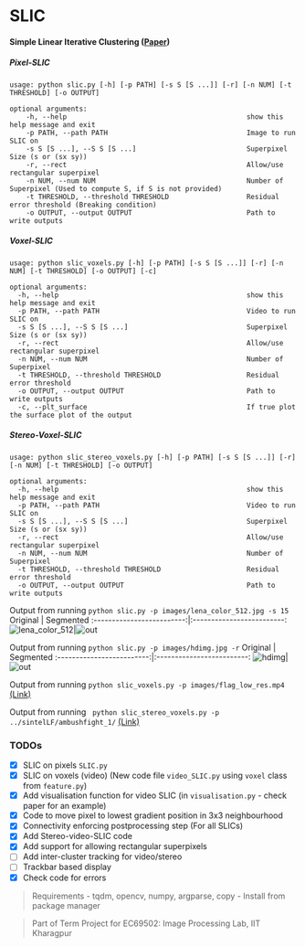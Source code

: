 # SLIC
#### Simple Linear Iterative Clustering ([Paper](https://ieeexplore.ieee.org/document/6205760))

##### Pixel-SLIC
```
usage: python slic.py [-h] [-p PATH] [-s S [S ...]] [-r] [-n NUM] [-t THRESHOLD] [-o OUTPUT]

optional arguments:                                                                                                   
    -h, --help                                            show this help message and exit
    -p PATH, --path PATH                                  Image to run SLIC on
    -s S [S ...], --S S [S ...]                           Superpixel Size (s or (sx sy))
    -r, --rect                                            Allow/use rectangular superpixel
    -n NUM, --num NUM                                     Number of Superpixel (Used to compute S, if S is not provided)
    -t THRESHOLD, --threshold THRESHOLD                   Residual error threshold (Breaking condition)
    -o OUTPUT, --output OUTPUT                            Path to write outputs
```  
  
##### Voxel-SLIC
```
usage: python slic_voxels.py [-h] [-p PATH] [-s S [S ...]] [-r] [-n NUM] [-t THRESHOLD] [-o OUTPUT] [-c]

optional arguments:
  -h, --help                                              show this help message and exit
  -p PATH, --path PATH                                    Video to run SLIC on
  -s S [S ...], --S S [S ...]                             Superpixel Size (s or (sx sy))
  -r, --rect                                              Allow/use rectangular superpixel
  -n NUM, --num NUM                                       Number of Superpixel
  -t THRESHOLD, --threshold THRESHOLD                     Residual error threshold
  -o OUTPUT, --output OUTPUT                              Path to write outputs
  -c, --plt_surface                                       If true plot the surface plot of the output
```
  
##### Stereo-Voxel-SLIC
```
usage: python slic_stereo_voxels.py [-h] [-p PATH] [-s S [S ...]] [-r] [-n NUM] [-t THRESHOLD] [-o OUTPUT]

optional arguments:
  -h, --help                                              show this help message and exit
  -p PATH, --path PATH                                    Video to run SLIC on
  -s S [S ...], --S S [S ...]                             Superpixel Size (s or (sx sy))
  -r, --rect                                              Allow/use rectangular superpixel
  -n NUM, --num NUM                                       Number of Superpixel
  -t THRESHOLD, --threshold THRESHOLD                     Residual error threshold
  -o OUTPUT, --output OUTPUT                              Path to write outputs
```  


Output from running `python slic.py -p images/lena_color_512.jpg -s 15`
Original            |  Segmented
:-------------------------:|:-------------------------:
![lena_color_512](https://user-images.githubusercontent.com/45385843/158006248-2431594a-0b56-416b-a7da-6e864e5911db.jpg)|![out](https://user-images.githubusercontent.com/45385843/158006246-bbef6fe7-bb97-415e-977d-94de7a32ab3c.png)  

Output from running `python slic.py -p images/hdimg.jpg -r`
Original            |  Segmented
:-------------------------:|:-------------------------:
![hdimg](https://user-images.githubusercontent.com/45385843/158521830-464fc085-524c-4b74-a96a-681cc844825c.jpg)|![out](https://user-images.githubusercontent.com/45385843/158521850-f496af46-23ff-473a-9aa6-a751e25d63f0.png)  

Output from running `python slic_voxels.py -p images/flag_low_res.mp4` [(Link)](https://drive.google.com/file/d/1xPH3tyflk46rzR5bzvqk1n0nIttj9J4X/view?usp=sharing)  

Output from running ` python slic_stereo_voxels.py -p ../sintelLF/ambushfight_1/` [(Link)](https://drive.google.com/file/d/1BTp1j2M9MweIZx-lTYq9zxzEZ4YaGZf3/view?usp=sharing)

### TODOs

- [x] SLIC on pixels `SLIC.py`
- [x] SLIC on voxels (video) (New code file `video_SLIC.py` using `voxel` class from `feature.py`)
- [x] Add visualisation function for video SLIC (in `visualisation.py` - check paper for an example)
- [x] Code to move pixel to lowest gradient position in 3x3 neighbourhood
- [x] Connectivity enforcing postprocessing step (For all SLICs)
- [x] Add Stereo-video-SLIC code
- [x] Add support for allowing rectangular superpixels
- [ ] Add inter-cluster tracking for video/stereo
- [ ] Trackbar based display
- [x] Check code for errors

> Requirements - tqdm, opencv, numpy, argparse, copy - Install from package manager  

> Part of Term Project for EC69502: Image Processing Lab, IIT Kharagpur

